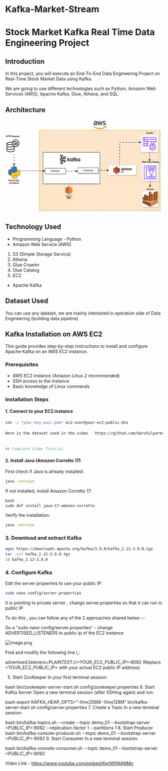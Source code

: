 # Kafka-Market-Stream

# Stock Market Kafka Real Time Data Engineering Project

## Introduction 
In this project, you will execute an End-To-End Data Engineering Project on Real-Time Stock Market Data using Kafka.

We are going to use different technologies such as Python, Amazon Web Services (AWS), Apache Kafka, Glue, Athena, and SQL.

## Architecture 
<img src="Kafka-Market-Stream-Architecture.gif">

## Technology Used
- Programming Language - Python
- Amazon Web Service (AWS)
1. S3 (Simple Storage Service)
2. Athena
3. Glue Crawler
4. Glue Catalog
5. EC2
- Apache Kafka


## Dataset Used
You can use any dataset, we are mainly interested in operation side of Data Engineering (building data pipeline) 

## Kafka Installation on AWS EC2

This guide provides step-by-step instructions to install and configure Apache Kafka on an AWS EC2 instance.

### Prerequisites
- AWS EC2 instance (Amazon Linux 2 recommended)
- SSH access to the instance
- Basic knowledge of Linux commands

### Installation Steps

#### 1. Connect to your EC2 instance
```bash
ssh -i "your-key-pair.pem" ec2-user@your-ec2-public-dns

Here is the dataset used in the video - https://github.com/darshilparmar/stock-market-kafka-data-engineering-project/blob/main/indexProcessed.csv


## Complete Video Tutorial
```

#### 2. Install Java (Amazon Corretto 17)
First check if Java is already installed:

```bash
java -version
```
If not installed, install Amazon Corretto 17:

```
bash
sudo dnf install java-17-amazon-corretto
```

Verify the installation:

```bash
java -version
```
### 3. Download and extract Kafka
```bash
wget https://downloads.apache.org/kafka/3.9.0/kafka_2.12-3.9.0.tgz
tar -xvf kafka_2.12-3.9.0.tgz
cd kafka_2.12-3.9.0
```
### 4. Configure Kafka
Edit the server properties to use your public IP:

```bash
sudo nano config/server.properties
```

It is pointing to private server , change server.properties so that it can run in public IP

To do this , you can follow any of the 2 approaches shared belwo --

Do a "sudo nano config/server.properties" - change ADVERTISED_LISTENERS to public ip of the EC2 instance

![image.png](attachment:9223ffba-2236-4973-afde-96f095cfe1dc:image.png)

Find and modify the following line i,:

advertised.listeners=PLAINTEXT://<YOUR_EC2_PUBLIC_IP>:9092
(Replace <YOUR_EC2_PUBLIC_IP> with your actual EC2 public IP address)

5. Start ZooKeeper
In your first terminal session:

bash
bin/zookeeper-server-start.sh config/zookeeper.properties
6. Start Kafka Server
Open a new terminal session (after SSHing again) and run:

bash
export KAFKA_HEAP_OPTS="-Xmx256M -Xms128M"
bin/kafka-server-start.sh config/server.properties
7. Create a Topic
In a new terminal session:

bash
bin/kafka-topics.sh --create --topic demo_01 --bootstrap-server <PUBLIC_IP>:9092 --replication-factor 1 --partitions 1
8. Start Producer
bash
bin/kafka-console-producer.sh --topic demo_01 --bootstrap-server <PUBLIC_IP>:9092
9. Start Consumer
In a new terminal session:

bash
bin/kafka-console-consumer.sh --topic demo_01 --bootstrap-server <PUBLIC_IP>:9092

Video Link - https://www.youtube.com/embed/KerNf0NANMo
